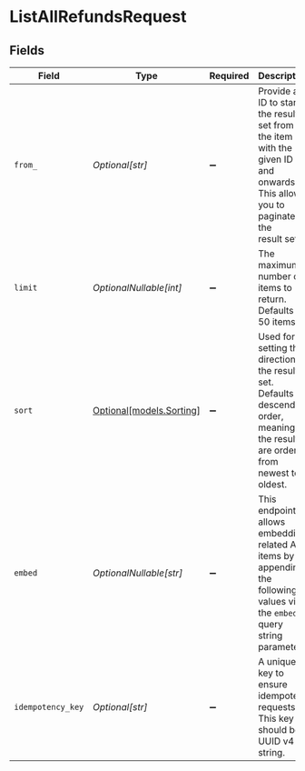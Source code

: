 # ListAllRefundsRequest


## Fields

| Field                                                                                                                                  | Type                                                                                                                                   | Required                                                                                                                               | Description                                                                                                                            | Example                                                                                                                                |
| -------------------------------------------------------------------------------------------------------------------------------------- | -------------------------------------------------------------------------------------------------------------------------------------- | -------------------------------------------------------------------------------------------------------------------------------------- | -------------------------------------------------------------------------------------------------------------------------------------- | -------------------------------------------------------------------------------------------------------------------------------------- |
| `from_`                                                                                                                                | *Optional[str]*                                                                                                                        | :heavy_minus_sign:                                                                                                                     | Provide an ID to start the result set from the item with the given ID and onwards. This allows you to paginate the<br/>result set.     | re_5B8cwPMGnU                                                                                                                          |
| `limit`                                                                                                                                | *OptionalNullable[int]*                                                                                                                | :heavy_minus_sign:                                                                                                                     | The maximum number of items to return. Defaults to 50 items.                                                                           | 50                                                                                                                                     |
| `sort`                                                                                                                                 | [Optional[models.Sorting]](../models/sorting.md)                                                                                       | :heavy_minus_sign:                                                                                                                     | Used for setting the direction of the result set. Defaults to descending order, meaning the results are ordered from<br/>newest to oldest. | desc                                                                                                                                   |
| `embed`                                                                                                                                | *OptionalNullable[str]*                                                                                                                | :heavy_minus_sign:                                                                                                                     | This endpoint allows embedding related API items by appending the following values via the `embed` query string<br/>parameter.         |                                                                                                                                        |
| `idempotency_key`                                                                                                                      | *Optional[str]*                                                                                                                        | :heavy_minus_sign:                                                                                                                     | A unique key to ensure idempotent requests. This key should be a UUID v4 string.                                                       | 123e4567-e89b-12d3-a456-426                                                                                                            |